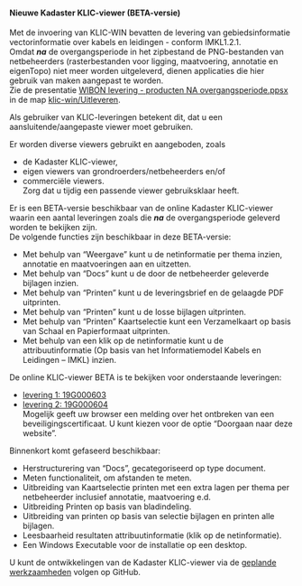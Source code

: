 ﻿#### Nieuwe Kadaster KLIC-viewer (BETA-versie)

Met de invoering van KLIC-WIN bevatten de levering van gebiedsinformatie vectorinformatie over kabels en leidingen - conform IMKL1.2.1.  \
Omdat **_na_** de overgangsperiode in het zipbestand de PNG-bestanden van netbeheerders (rasterbestanden voor ligging, maatvoering, annotatie en eigenTopo) niet meer worden uitgeleverd, dienen applicaties die hier gebruik van maken aangepast te worden.  \
Zie de presentatie [WIBON levering - producten NA overgangsperiode.ppsx](../Uitleveren/WIBON%20levering%20-%20producten%20NA%20overgangsperiode.ppsx) in de map [klic-win/Uitleveren](../Uitleveren).

Als gebruiker van KLIC-leveringen betekent dit, dat u een aansluitende/aangepaste viewer moet gebruiken.

Er worden diverse viewers gebruikt en aangeboden, zoals
* de Kadaster KLIC-viewer,
* eigen viewers van grondroerders/netbeheerders en/of
* commerciële viewers.  \
Zorg dat u tijdig een passende viewer gebruiksklaar heeft.  


Er is een BETA-versie beschikbaar van de online Kadaster KLIC-viewer waarin een aantal leveringen zoals die **_na_** de overgangsperiode geleverd worden te bekijken zijn.  \
De volgende functies zijn beschikbaar in deze BETA-versie:
* Met behulp van “Weergave” kunt u de netinformatie per thema inzien, annotatie en maatvoeringen aan en uitzetten.
* Met behulp van “Docs” kunt u de door de netbeheerder geleverde bijlagen inzien.
* Met behulp van “Printen” kunt u de leveringsbrief en de gelaagde PDF uitprinten.
* Met behulp van “Printen” kunt u de losse bijlagen uitprinten.
* Met behulp van “Printen” Kaartselectie kunt een Verzamelkaart op basis van Schaal en Papierformaat uitprinten.
* Met behulp van een klik op de netinformatie kunt u de attribuutinformatie (Op basis van het Informatiemodel Kabels en Leidingen – IMKL) inzien.  


De online KLIC-viewer BETA is te bekijken voor onderstaande leveringen:
* [levering 1: 19G000603](https://service10.acceptatie.kadaster.nl/klic-viewer/uitlevering/12345678-1234-1234-1234-123456789603)
* [levering 2: 19G000604](https://service10.acceptatie.kadaster.nl/klic-viewer/uitlevering/12345678-1234-1234-1234-123456789604)  \
Mogelijk geeft uw browser een melding over het ontbreken van een beveiligingscertificaat. U kunt kiezen voor de optie “Doorgaan naar deze website”.


Binnenkort komt gefaseerd beschikbaar:
* Herstructurering van “Docs”, gecategoriseerd op type document.
* Meten functionaliteit, om afstanden te meten.
* Uitbreiding van Kaartselectie printen met een extra lagen per thema per netbeheerder inclusief annotatie, maatvoering e.d.
* Uitbreiding Printen op basis van bladindeling.
* Uitbreiding van printen op basis van selectie bijlagen en printen alle bijlagen.
* Leesbaarheid resultaten attribuutinformatie (klik op de netinformatie).
* Een Windows Executable voor de installatie op een desktop.  


U kunt de ontwikkelingen van de Kadaster KLIC-viewer via de [geplande werkzaamheden](../KLIC%20-%20Geplande%20werkzaamheden.md) volgen op GitHub.
